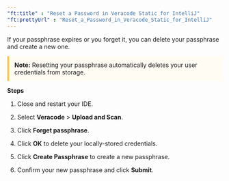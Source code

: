 ```yaml
---
"ft:title" : "Reset a Password in Veracode Static for IntelliJ"
"ft:prettyUrl" : "Reset_a_Password_in_Veracode_Static_for_IntelliJ"
---
```

If your passphrase expires or you forget it, you can delete your passphrase and create a new one.

<p style="background-color:#FFFCF3; padding: 12px; border-left: 5px solid #F7CD55;">
<b>Note:</b> Resetting your passphrase automatically deletes your user credentials from storage.</p>

<p font-size="13pt"><b>Steps</b></p>

1.  Close and restart your IDE.

2.  Select **Veracode** \> **Upload and Scan**.

3.  Click **Forget passphrase**.

4.  Click **OK** to delete your locally-stored credentials.

5.  Click **Create Passphrase** to create a new passphrase.

6.  Confirm your new passphrase and click **Submit**.

